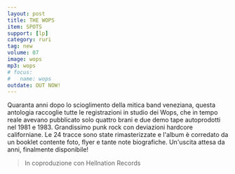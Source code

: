 ```yaml
---
layout: post
title: THE WOPS
item: SPOTS
support: [lp]
category: ruri
tag: new
volume: 07
image: wops
mp3: wops
# focus:
#   name: wops
outdate: OUT NOW!
---
```


Quaranta anni dopo lo scioglimento della mitica band veneziana, questa antologia raccoglie tutte le registrazioni in studio dei Wops, che in tempo reale avevano pubblicato solo quattro brani e due demo tape autoprodotti nel 1981 e 1983. Grandissimo punk rock con deviazioni hardcore californiane. Le 24 tracce sono state rimasterizzate e l'album è corredato da un booklet contente foto, flyer e tante note biografiche. Un'uscita attesa da anni, finalmente disponibile!

> In coproduzione con Hellnation Records
